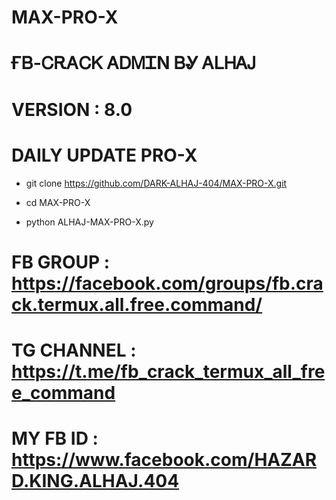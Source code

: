 # MAX-PRO-X
# ҒᏴ-ᏟᎡᎪᏟᏦ ᎪᎠᎷᏆΝ ᏴᎽ ᎪᏞᎻᎪᎫ
# VERSION : 8.0
# DAILY UPDATE PRO-X

- git clone https://github.com/DARK-ALHAJ-404/MAX-PRO-X.git

- cd MAX-PRO-X

- python ALHAJ-MAX-PRO-X.py


# FB GROUP : https://facebook.com/groups/fb.crack.termux.all.free.command/
# TG CHANNEL : https://t.me/fb_crack_termux_all_free_command
# MY FB ID : https://www.facebook.com/HAZARD.KING.ALHAJ.404





